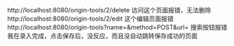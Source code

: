 http://localhost:8080/origin-tools/2/delete 访问这个页面报错，无法删除
http://localhost:8080/origin-tools/2/edit 这个编辑页面报错
http://localhost:8080/origin-tools?name=&method=POST&url= 搜索按钮报错 我在录入完成，点击保存后，没反应，而且没自动跳转保存成功的页面